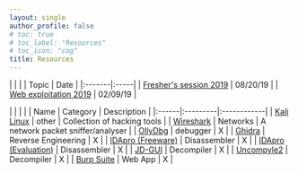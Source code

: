 ```yaml
---
layout: single
author_profile: false
# toc: true
# toc_label: "Resources"
# toc_icon: "cog"
title: Resources 
---
```


|        |      |
| Topic  | Date | 
|:-------|:-----|
| [Fresher's session 2019](https://drive.google.com/open?id=1EjH3fUwpRcj9CamOM_03YdpY5_DNAvSS) |  08/20/19 |
| [Web exploitation 2019](https://drive.google.com/file/d/18t87wjQnJvos3y3Aq0zj9XNUVgfcFknQ/view?usp=sharing) | 02/09/19 |

|       |          |             |
| Name  | Category | Description |
|:------|:---------|:------------|
| [Kali Linux](https://www.kali.org/) | other | Collection of hacking tools |
| [Wireshark](https://www.wireshark.org/) | Networks | A network packet sniffer/analyser |
| [OllyDbg](http://www.ollydbg.de/) | debugger | X |
| [Ghidra](https://ghidra-sre.org/ ) | Reverse Engineering | X |
| [IDApro (Freeware)](https://www.hex-rays.com/products/ida/support/download_freeware.shtml) | Disassembler | X |
| [IDApro (Evaluation)](https://out7.hex-rays.com/demo/request) | Disassembler | X |
| [JD-GUI](http://java-decompiler.github.io/) | Decompiler | X |
| [Uncompyle2](https://github.com/Mysterie/uncompyle2) | Decompiler | X |
| [Burp Suite](https://portswigger.net/burp) | Web App | X |
